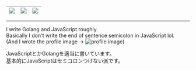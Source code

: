 | [![](https://github-profile-summary-cards.vercel.app/api/cards/stats?username=BinaryDolphin29&theme=github_dark)](https://github.com/BinaryDolphin29) | [![](https://github-profile-summary-cards.vercel.app/api/cards/repos-per-language?username=BinaryDolphin29&theme=github_dark)](https://github.com/BinaryDolphin29) | [![](https://github-profile-summary-cards.vercel.app/api/cards/productive-time?username=BinaryDolphin29&theme=github_dark)](https://github.com/BinaryDolphin29) |
|:-:|:-:|:-:|
---
I write Golang and JavaScript roughly.  
Basically I don't write the end of sentence semicolon in JavaScript lol.  
(And I wrote the profile image → ![profile image](https://avatars.githubusercontent.com/u/27124708?s=14&v=4))

JavaScriptとかGolangを適当に書いています。   
基本的にJavaScriptはセミコロンつけない派です。
